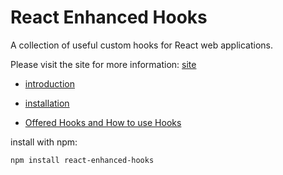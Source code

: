# React Enhanced Hooks

A collection of useful custom hooks for React web applications.

Please visit the site for more information: [site](https://deep-vadukiya.github.io/react-enhanced-hooks/)

- [introduction](https://deep-vadukiya.github.io/react-enhanced-hooks/documentation)

- [installation](https://deep-vadukiya.github.io/react-enhanced-hooks/documentation/installation)

- [Offered Hooks and How to use Hooks](https://deep-vadukiya.github.io/react-enhanced-hooks/documentation/hooks/use-local-storage)

install with npm:

```
npm install react-enhanced-hooks
```
